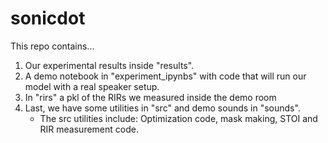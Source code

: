 # sonicdot

This repo contains...

1. Our experimental results inside "results". 
2. A demo notebook in "experiment_ipynbs" with code that will run our model with a real speaker setup. 
3. In "rirs" a pkl of the RIRs we measured inside the demo room
4. Last, we have some utilities in "src" and demo sounds in "sounds".
    * The src utilities include: Optimization code, mask making, STOI and RIR measurement code.
